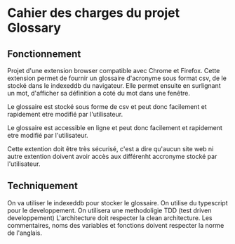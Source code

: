 # Cahier des charges du projet Glossary

## Fonctionnement   
Projet d'une extension browser compatible avec Chrome et Firefox.
Cette extension permet de fournir un glossaire d'acronyme sous format csv, de le stocké dans le indexeddb du navigateur. Elle permet ensuite en surlignant un mot, d'afficher sa définition a coté du mot dans une fenêtre.

Le glossaire est stocké sous forme de csv et peut donc facilement et rapidement etre modifié par l'utilisateur.

Le glossaire est accessible en ligne et peut donc facilement et rapidement etre modifié par l'utilisateur.

Cette extention doit être très sécurisé, c'est a dire qu'aucun site web ni autre extention doivent avoir accès aux différenht accronyme stocké par l'utilisateur.

## Techniquement
On va utiliser le indexeddb pour stocker le glossaire.
On utilise du typescript pour le developpement.
On utilisera une methodoligie TDD (test driven developpement)
L'architecture doit respecter la clean architecture.
Les commentaires, noms des variables et fonctions doivent respecter la norme de l'anglais.
